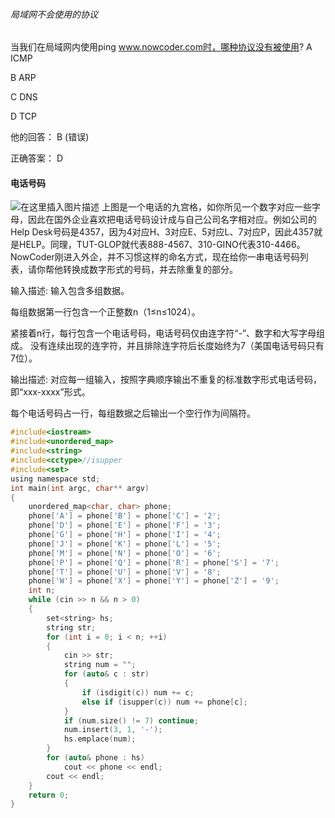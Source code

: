 ###### 局域网不会使用的协议
当我们在局域网内使用ping www.nowcoder.com时，哪种协议没有被使用?
A ICMP

B ARP

C DNS

D TCP

他的回答： B (错误)

正确答案： D
#### 电话号码
![在这里插入图片描述](https://img-blog.csdnimg.cn/20190718203337575.png)
上图是一个电话的九宫格，如你所见一个数字对应一些字母，因此在国外企业喜欢把电话号码设计成与自己公司名字相对应。例如公司的Help Desk号码是4357，因为4对应H、3对应E、5对应L、7对应P，因此4357就是HELP。同理，TUT-GLOP就代表888-4567、310-GINO代表310-4466。
NowCoder刚进入外企，并不习惯这样的命名方式，现在给你一串电话号码列表，请你帮他转换成数字形式的号码，并去除重复的部分。


输入描述:
输入包含多组数据。

每组数据第一行包含一个正整数n（1≤n≤1024）。

紧接着n行，每行包含一个电话号码，电话号码仅由连字符“-”、数字和大写字母组成。
没有连续出现的连字符，并且排除连字符后长度始终为7（美国电话号码只有7位）。


输出描述:
对应每一组输入，按照字典顺序输出不重复的标准数字形式电话号码，即“xxx-xxxx”形式。

每个电话号码占一行，每组数据之后输出一个空行作为间隔符。

```c
#include<iostream>
#include<unordered_map>
#include<string>
#include<cctype>//isupper
#include<set>
using namespace std;
int main(int argc, char** argv)
{
	unordered_map<char, char> phone;
	phone['A'] = phone['B'] = phone['C'] = '2';
	phone['D'] = phone['E'] = phone['F'] = '3';
	phone['G'] = phone['H'] = phone['I'] = '4';
	phone['J'] = phone['K'] = phone['L'] = '5';
	phone['M'] = phone['N'] = phone['O'] = '6';
	phone['P'] = phone['Q'] = phone['R'] = phone['S'] = '7';
	phone['T'] = phone['U'] = phone['V'] = '8';
	phone['W'] = phone['X'] = phone['Y'] = phone['Z'] = '9';
	int n;
	while (cin >> n && n > 0)
	{
		set<string> hs;
		string str;
		for (int i = 0; i < n; ++i)
		{
			cin >> str;
			string num = "";
			for (auto& c : str)
			{
				if (isdigit(c)) num += c;
				else if (isupper(c)) num += phone[c];
			}
			if (num.size() != 7) continue;
			num.insert(3, 1, '-');
			hs.emplace(num);
		}
		for (auto& phone : hs)
			cout << phone << endl;
		cout << endl;
	}
	return 0;
}
```
